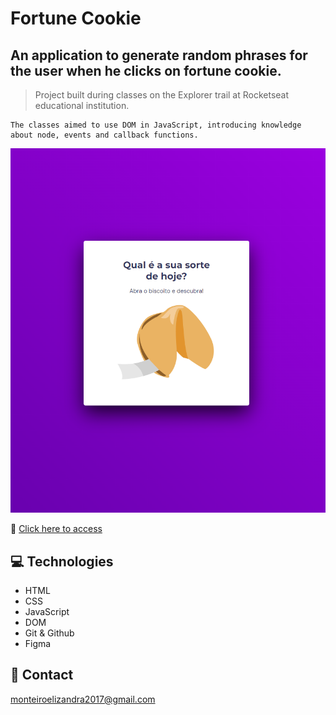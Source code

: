 # Fortune Cookie
## An application to generate random phrases for the user when he clicks on fortune cookie.

> Project built during classes on the Explorer trail at Rocketseat educational institution.
    
    The classes aimed to use DOM in JavaScript, introducing knowledge about node, events and callback functions.



![preview](./.github/preview.png)

🔗 [Click here to access](https://github.com/ElizandraMonteiro/BiscoitodaSorte.git)
## 💻 Technologies
- HTML
- CSS
- JavaScript
- DOM
- Git & Github
- Figma
## 📧 Contact
monteiroelizandra2017@gmail.com